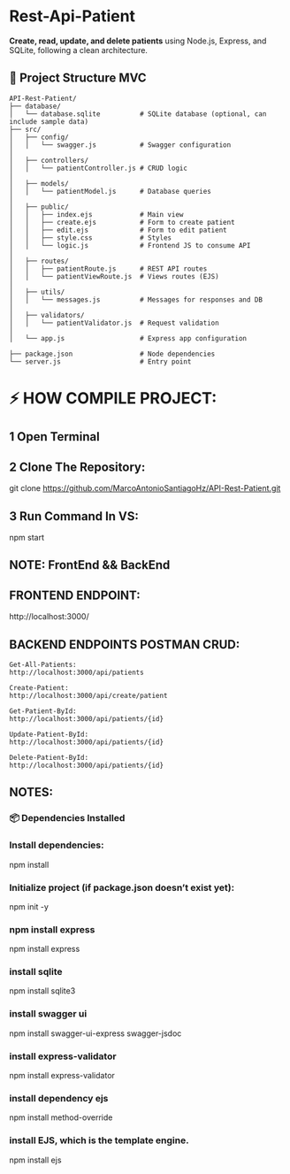 # Rest-Api-Patient

**Create, read, update, and delete patients** using Node.js, Express, and SQLite, following a clean architecture.

## 📁 Project Structure MVC

```
API-Rest-Patient/
├── database/
│   └── database.sqlite          # SQLite database (optional, can include sample data)
├── src/
│   ├── config/
│   │   └── swagger.js           # Swagger configuration
│
│   ├── controllers/
│   │   └── patientController.js # CRUD logic
│
│   ├── models/
│   │   └── patientModel.js      # Database queries
│
│   ├── public/
│   │   ├── index.ejs            # Main view
│   │   ├── create.ejs           # Form to create patient
│   │   ├── edit.ejs             # Form to edit patient
│   │   ├── style.css            # Styles
│   │   └── logic.js             # Frontend JS to consume API
│
│   ├── routes/
│   │   ├── patientRoute.js      # REST API routes
│   │   └── patientViewRoute.js  # Views routes (EJS)
│
│   ├── utils/
│   │   └── messages.js          # Messages for responses and DB
│
│   ├── validators/
│   │   └── patientValidator.js  # Request validation
│
│   └── app.js                   # Express app configuration

├── package.json                 # Node dependencies
└── server.js                    # Entry point

```

# ⚡ HOW COMPILE PROJECT:

## 1 Open Terminal 

## 2 Clone The Repository:

git clone https://github.com/MarcoAntonioSantiagoHz/API-Rest-Patient.git

## 3 Run Command In VS:

npm start

## NOTE: FrontEnd && BackEnd


##  FRONTEND ENDPOINT:
http://localhost:3000/

##  BACKEND ENDPOINTS POSTMAN CRUD:

```
Get-All-Patients:
http://localhost:3000/api/patients

Create-Patient:
http://localhost:3000/api/create/patient

Get-Patient-ById:
http://localhost:3000/api/patients/{id}

Update-Patient-ById:
http://localhost:3000/api/patients/{id}

Delete-Patient-ById:
http://localhost:3000/api/patients/{id}
```

## NOTES:

### 📦 Dependencies Installed

### Install dependencies:

npm install

### Initialize project (if package.json doesn’t exist yet):

npm init -y

### npm install express

npm install express

### install sqlite

npm install sqlite3

### install swagger ui

npm install swagger-ui-express swagger-jsdoc

### install express-validator

npm install express-validator

### install dependency ejs

npm install method-override

### install EJS, which is the template engine.

npm install ejs
